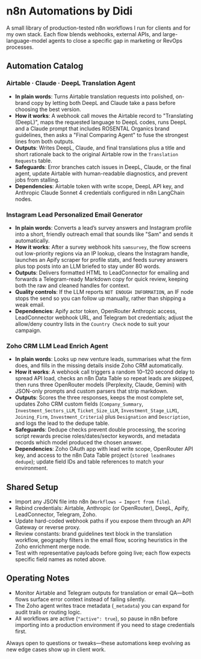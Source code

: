 # n8n Automations by Didi

A small library of production-tested n8n workflows I run for clients and for my own stack. Each flow blends webhooks, external APIs, and large-language-model agents to close a specific gap in marketing or RevOps processes.

## Automation Catalog

### Airtable · Claude · DeepL Translation Agent
- **In plain words**: Turns Airtable translation requests into polished, on-brand copy by letting both DeepL and Claude take a pass before choosing the best version.
- **How it works**: A webhook call moves the Airtable record to "Translating (DeepL)", maps the requested language to DeepL codes, runs DeepL and a Claude prompt that includes ROSENTAL Organics brand guidelines, then asks a "Final Comparing Agent" to fuse the strongest lines from both outputs.
- **Outputs**: Writes DeepL, Claude, and final translations plus a title and short rationale back to the original Airtable row in the `Translation Requests` table.
- **Safeguards**: Error branches catch issues in DeepL, Claude, or the final agent, update Airtable with human-readable diagnostics, and prevent jobs from stalling.
- **Dependencies**: Airtable token with write scope, DeepL API key, and Anthropic Claude Sonnet 4 credentials configured in n8n LangChain nodes.

### Instagram Lead Personalized Email Generator
- **In plain words**: Converts a lead’s survey answers and Instagram profile into a short, friendly outreach email that sounds like "Sam" and sends it automatically.
- **How it works**: After a survey webhook hits `samsurvey`, the flow screens out low-priority regions via an IP lookup, cleans the Instagram handle, launches an Apify scraper for profile stats, and feeds survey answers plus top posts into an LLM briefed to stay under 80 words.
- **Outputs**: Delivers formatted HTML to LeadConnector for emailing and forwards a Telegram-ready Markdown copy for quick review, keeping both the raw and cleaned handles for context.
- **Quality controls**: If the LLM reports `NOT ENOUGH INFORMATION`, an IF node stops the send so you can follow up manually, rather than shipping a weak email.
- **Dependencies**: Apify actor token, OpenRouter Anthropic access, LeadConnector webhook URL, and Telegram bot credentials; adjust the allow/deny country lists in the `Country Check` node to suit your campaign.

### Zoho CRM LLM Lead Enrich Agent
- **In plain words**: Looks up new venture leads, summarises what the firm does, and fills in the missing details inside Zoho CRM automatically.
- **How it works**: A webhook call triggers a random 10–120 second delay to spread API load, checks an n8n Data Table so repeat leads are skipped, then runs three OpenRouter models (Perplexity, Claude, Gemini) with JSON-only prompts and custom parsers that strip markdown.
- **Outputs**: Scores the three responses, keeps the most complete set, updates Zoho CRM custom fields (`Company_Summary`, `Investment_Sectors_LLM`, `Ticket_Size_LLM`, `Investment_Stage_LLM1`, `Joining_Firm`, `Investment_Criteria`) plus `Designation` and `Description`, and logs the lead to the dedupe table.
- **Safeguards**: Dedupe checks prevent double processing, the scoring script rewards precise roles/dates/sector keywords, and metadata records which model produced the chosen answer.
- **Dependencies**: Zoho OAuth app with lead write scope, OpenRouter API key, and access to the n8n Data Table project (`stored leadnames dedupe`); update field IDs and table references to match your environment.

## Shared Setup
- Import any JSON file into n8n (`Workflows → Import from file`).
- Rebind credentials: Airtable, Anthropic (or OpenRouter), DeepL, Apify, LeadConnector, Telegram, Zoho.
- Update hard-coded webhook paths if you expose them through an API Gateway or reverse proxy.
- Review constants: brand guidelines text block in the translation workflow, geography filters in the email flow, scoring heuristics in the Zoho enrichment merge node.
- Test with representative payloads before going live; each flow expects specific field names as noted above.

## Operating Notes
- Monitor Airtable and Telegram outputs for translation or email QA—both flows surface error context instead of failing silently.
- The Zoho agent writes trace metadata (`_metadata`) you can expand for audit trails or routing logic.
- All workflows are active (`"active": true`), so pause in n8n before importing into a production environment if you need to stage credentials first.

Always open to questions or tweaks—these automations keep evolving as new edge cases show up in client work.
